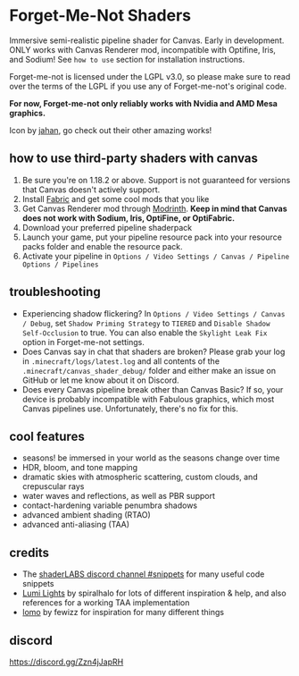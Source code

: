 # Forget-Me-Not Shaders

Immersive semi-realistic pipeline shader for Canvas. Early in development. ONLY works with Canvas Renderer mod, incompatible with Optifine, Iris, and Sodium! See `how to use` section for installation instructions. 

Forget-me-not is licensed under the LGPL v3.0, so please make sure to read over the terms of the LGPL if you use any of Forget-me-not's original code.

**For now, Forget-me-not only reliably works with Nvidia and AMD Mesa graphics.**

Icon by [jahan](https://www.instagram.com/jahan.artt/), go check out their other amazing works!

## how to use third-party shaders with canvas
1. Be sure you're on 1.18.2 or above. Support is not guaranteed for versions that Canvas doesn't actively support.
2. Install [Fabric](https://fabricmc.net/) and get some cool mods that you like
3. Get Canvas Renderer mod through [Modrinth](https://modrinth.com/mod/canvas). **Keep in mind that Canvas does not work with Sodium, Iris, OptiFine, or OptiFabric.**
4. Download your preferred pipeline shaderpack
5. Launch your game, put your pipeline resource pack into your resource packs folder and enable the resource pack.
6. Activate your pipeline in `Options / Video Settings / Canvas / Pipeline Options / Pipelines`

## troubleshooting
- Experiencing shadow flickering? In `Options / Video Settings / Canvas / Debug`, set `Shadow Priming Strategy` to `TIERED` and `Disable Shadow Self-Occlusion` to true. You can also enable the `Skylight Leak Fix` option in Forget-me-not settings.
- Does Canvas say in chat that shaders are broken? Please grab your log in `.minecraft/logs/latest.log` and all contents of the `.minecraft/canvas_shader_debug/` folder and either make an issue on GitHub or let me know about it on Discord.
- Does every Canvas pipeline break other than Canvas Basic? If so, your device is probably incompatible with Fabulous graphics, which most Canvas pipelines use. Unfortunately, there's no fix for this.

## cool features
- seasons! be immersed in your world as the seasons change over time
- HDR, bloom, and tone mapping
- dramatic skies with atmospheric scattering, custom clouds, and crepuscular rays
- water waves and reflections, as well as PBR support
- contact-hardening variable penumbra shadows 
- advanced ambient shading (RTAO)
- advanced anti-aliasing (TAA)

## credits
- The [shaderLABS discord channel #snippets](https://discord.com/channels/237199950235041794/525510804494221312/959153316401655849) for many useful code snippets
- [Lumi Lights](https://github.com/spiralhalo/LumiLights) by spiralhalo for lots of different inspiration & help, and also references for a working TAA implementation
- [lomo](https://github.com/fewizz/lomo/releases) by fewizz for inspiration for many different things

## discord
https://discord.gg/Zzn4jJapRH